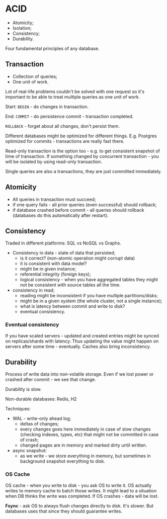 # ACID

* Atomicity;
* Isolation;
* Consistency;
* Durability.

Four fundamental principles of any database.

## Transaction

* Collection of queries;
* One unit of work.

Lot of real-life problems couldn't be solved with one request so it's important to be able to treat multiple queries as one unit of work.

Start: `BEGIN` - do changes in transaction.

End: `COMMIT` - do persistence commit - transaction completed.

`ROLLBACK` - forget about all changes, don't persist them.

Different databases might be optimized for different things. E.g. Postgres optimized for commits - transactions are really fast there.

Read-only transaction is the option too - e.g. to get consistent snapshot of time of transaction. If something changed by concurrent transaction - you will be isolated by using read-only transaction.

Single queries are also a transactions, they are just committed immediately.

## Atomicity

* All queries in transaction must succeed;
* if one query fails - all prior queries (even successful) should rollback;
* if database crashed before commit - all queries should rollback (databases do this automatically after restart).

## Consistency

Traded in different platforms: SQL vs NoSQL vs Graphs.

* Consistency in data - state of data that persisted;
  * is it correct? (non-atomic operation might corrupt data)
  * it is consistent with data model?
  * might be in given instance;
  * referential integrity (foreign keys);
  * logical consistency - when you have aggregated tables they might not be consistent with source tables all the time.
* consistency in read;
  * reading might be inconsistent if you have multiple partitions/disks;
  * might be in a given system (the whole cluster, not a single instance);
  * what is latency between commit and write to disk?
  * eventual consistency.

### Eventual consistency

If you have scaled servers - updated and created entries might be synced on replicas/shards with latency. Thus updating the value might happen on servers after some time - eventually. Caches also bring inconsistency.

## Durability

Process of write data into non-volatile storage. 
Even if we lost power or crashed after commit - we see that change.

Durability is slow.

Non-durable databases: Redis, H2

Techniques:
  * WAL - write-only ahead log;
    * deltas of changes;
    * every changes goes here immediately in case of slow changes (checking indexes, types, etc) that might not be committed in case of crash;
    * changed pages are in memory and marked dirty until written.
  * async snapshot:
    * as we write - we store everything in memory, but sometimes in background snapshot everything to disk.

### OS Cache

OS cache - when you write to disk - you ask OS to write it. OS actually writes to memory cache to batch those writes. It might lead to a situation when DB thinks the write was completed. If OS crashes - data will be lost.

**Fsync** - ask OS to always flush changes directly to disk. It's slower. But databases uses that since they should guarantee writes.
